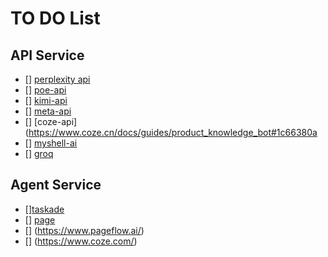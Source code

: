 # TO DO List


## API Service

- [] [perplexity api](https://www.perplexity.ai/)
- [] [poe-api](https://poe.com/chat/2bnnlxrzxwsrgr83pkr)
- [] [kimi-api](https://kimi.moonshot.cn/chat/cpft8vcudu69ei6r5vc0)
- [] [meta-api](https://metaso.cn/search/8485107474939949056?q=%E5%A6%82%E4%BD%95%E8%87%AA%E5%BB%BARSSHub&)
- [] [coze-api](https://www.coze.cn/docs/guides/product_knowledge_bot#1c66380a
- [] [myshell-ai](https://app.myshell.ai/zh/explore)
- [] [groq](https://groq.com/)


## Agent Service

- [][taskade](https://www.taskade.com/)
- [] [page](https://blog.pagegpt.pro/)
- [] (https://www.pageflow.ai/)
- [] (https://www.coze.com/)
